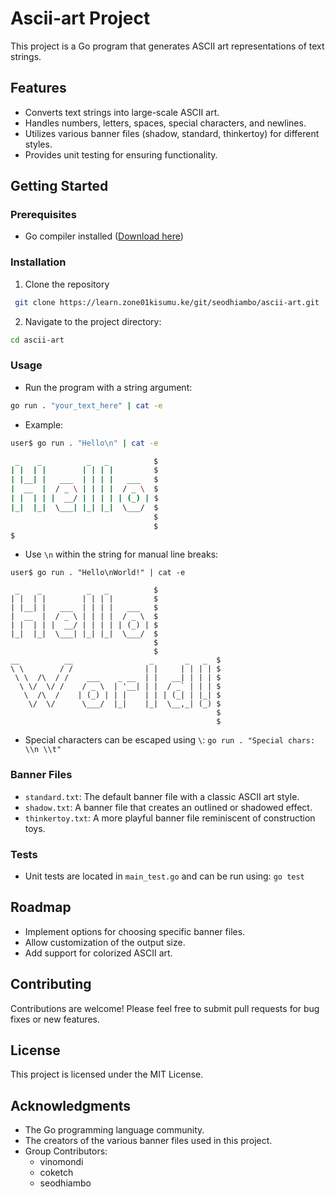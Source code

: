 # Ascii-art Project

This project is a Go program that generates ASCII art representations of text strings.

## Features

- Converts text strings into large-scale ASCII art.
- Handles numbers, letters, spaces, special characters, and newlines.
- Utilizes various banner files (shadow, standard, thinkertoy) for different styles.
- Provides unit testing for ensuring functionality.

## Getting Started

### Prerequisites

- Go compiler installed ([Download here](https://go.dev/dl/))

### Installation

1. Clone the repository

```bash
 git clone https://learn.zone01kisumu.ke/git/seodhiambo/ascii-art.git
 ```
2. Navigate to the project directory: 
```bash
cd ascii-art
```

### Usage

- Run the program with a string argument:
```bash
go run . "your_text_here" | cat -e
```

  - Example:
  ```bash
  user$ go run . "Hello\n" | cat -e
  ```
  ```bash
   _    _          _   _          $
| |  | |        | | | |         $
| |__| |   ___  | | | |   ___   $
|  __  |  / _ \ | | | |  / _ \  $
| |  | | |  __/ | | | | | (_) | $
|_|  |_|  \___| |_| |_|  \___/  $
                                  $
                                  $
$
  ```

- Use `\n` within the string for manual line breaks:

```
user$ go run . "Hello\nWorld!" | cat -e
```
```console
 _    _          _   _          $
| |  | |        | | | |         $
| |__| |   ___  | | | |   ___   $
|  __  |  / _ \ | | | |  / _ \  $
| |  | | |  __/ | | | | | (_) | $
|_|  |_|  \___| |_| |_|  \___/  $
                                $
                                $
__          __                 _       _   _  $
\ \        / /                | |     | | | | $
 \ \  /\  / /    ___    _ __  | |   __| | | | $
  \ \/  \/ /    / _ \  | '__| | |  / _` | | | $
   \  /\  /    | (_) | | |    | | | (_| | |_| $
    \/  \/      \___/  |_|    |_|  \__,_| (_) $
                                              $
                                              $
```

- Special characters can be escaped using `\`: `go run . "Special chars: \\n \\t"`

### Banner Files

- `standard.txt`: The default banner file with a classic ASCII art style.
- `shadow.txt`: A banner file that creates an outlined or shadowed effect.
- `thinkertoy.txt`: A more playful banner file reminiscent of construction toys.

### Tests

- Unit tests are located in `main_test.go` and can be run using: `go test`

## Roadmap

- Implement options for choosing specific banner files.
- Allow customization of the output size.
- Add support for colorized ASCII art.

## Contributing

Contributions are welcome! Please feel free to submit pull requests for bug fixes or new features.

## License

This project is licensed under the MIT License.

## Acknowledgments

- The Go programming language community.
- The creators of the various banner files used in this project.
- Group Contributors:
    - vinomondi
    - coketch
    - seodhiambo
